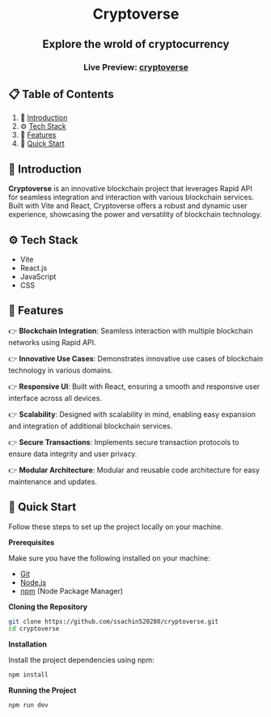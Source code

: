 <div align="center">
  <h1 align="center">Cryptoverse</h1>
  <h2 align="center">Explore the wrold of cryptocurrency</h2>
  <h3>Live Preview: <a href="https://cryptoverse.vercel.app/">cryptoverse</a></h3>

</div>

## 📋 <a name="table">Table of Contents</a>

1. 🤖 [Introduction](#introduction)
2. ⚙️ [Tech Stack](#tech-stack)
3. 🔋 [Features](#features)
4. 🤸 [Quick Start](#quick-start)

## <a name="introduction">🤖 Introduction</a>

**Cryptoverse** is an innovative blockchain project that leverages Rapid API for seamless integration and interaction with various blockchain services. Built with Vite and React, Cryptoverse offers a robust and dynamic user experience, showcasing the power and versatility of blockchain technology.

## <a name="tech-stack">⚙️ Tech Stack</a>

- Vite
- React.js
- JavaScript
- CSS

## <a name="features">🔋 Features</a>

👉 **Blockchain Integration**: Seamless interaction with multiple blockchain networks using Rapid API. 

👉 **Innovative Use Cases**: Demonstrates innovative use cases of blockchain technology in various domains. 

👉 **Responsive UI**: Built with React, ensuring a smooth and responsive user interface across all devices. 

👉 **Scalability**: Designed with scalability in mind, enabling easy expansion and integration of additional blockchain services. 

👉 **Secure Transactions**: Implements secure transaction protocols to ensure data integrity and user privacy. 

👉 **Modular Architecture**: Modular and reusable code architecture for easy maintenance and updates.

## <a name="quick-start">🤸 Quick Start</a>

Follow these steps to set up the project locally on your machine.

**Prerequisites**

Make sure you have the following installed on your machine:

- [Git](https://git-scm.com/)
- [Node.js](https://nodejs.org/en)
- [npm](https://www.npmjs.com/) (Node Package Manager)

**Cloning the Repository**

```bash
git clone https://github.com/ssachin520280/cryptoverse.git
cd cryptoverse
```

**Installation**

Install the project dependencies using npm:

```bash
npm install
```

**Running the Project**

```bash
npm run dev
```

